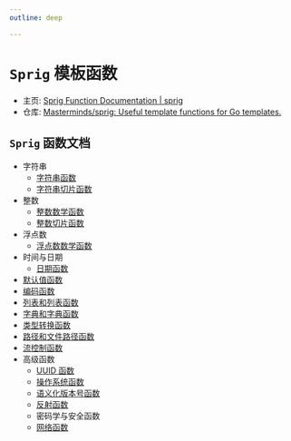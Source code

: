 ```yaml
---
outline: deep

---
```


# `Sprig` 模板函数

* 主页: [Sprig Function Documentation | sprig](http://masterminds.github.io/sprig/)
* 仓库: [Masterminds/sprig: Useful template functions for Go templates.](https://github.com/Masterminds/sprig)

## `Sprig` 函数文档

- 字符串
  - [字符串函数](./strings.md)
  - [字符串切片函数](./string-slice.md)
- 整数
  - [整数数学函数](./math.md)
  - [整数切片函数](./integer-slice.md)
- 浮点数
  - [浮点数数学函数](./mathf.md)
- 时间与日期
  - [日期函数](./date.md)
- [默认值函数](./defaults.md)
- [编码函数](./encoding.md)
- [列表和列表函数](./lists.md)
- [字典和字典函数](./dicts.md)
- [类型转换函数](./conversion.md)
- [路径和文件路径函数](./paths.md)
- [流控制函数](./flow-control.md)
- 高级函数
  - [UUID 函数](./uuid.md)
  - [操作系统函数](./os.md)
  - [语义化版本号函数](./semver.md)
  - [反射函数](./reflection.md)
  - 密码学与安全函数
  - [网络函数](./network.md)
